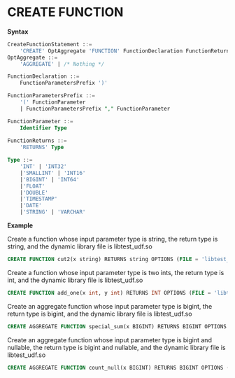 # CREATE FUNCTION

**Syntax**

```sql
CreateFunctionStatement ::=
    'CREATE' OptAggregate 'FUNCTION' FunctionDeclaration FunctionReturns OptionsList
OptAggregate ::=
    'AGGREGATE' | /* Nothing */

FunctionDeclaration ::=
    FunctionParametersPrefix ')'

FunctionParametersPrefix ::=
    '(' FunctionParameter
    | FunctionParametersPrefix "," FunctionParameter

FunctionParameter ::=
    Identifier Type
    
FunctionReturns ::=
    'RETURNS' Type

Type ::=
    'INT' | 'INT32'
    |'SMALLINT' | 'INT16'
    |'BIGINT' | 'INT64'
    |'FLOAT'
    |'DOUBLE'
    |'TIMESTAMP'
    |'DATE'
    |'STRING' | 'VARCHAR'

```

**Example**

Create a function whose input parameter type is string, the return type is string, and the dynamic library file is libtest_udf.so
```sql
CREATE FUNCTION cut2(x string) RETURNS string OPTIONS (FILE = 'libtest_udf.so');
```

Create a function whose input parameter type is two ints, the return type is int, and the dynamic library file is libtest_udf.so
```sql
CREATE FUNCTION add_one(x int, y int) RETURNS INT OPTIONS (FILE = 'libtest_udf.so');
```

Create an aggregate function whose input parameter type is bigint, the return type is bigint, and the dynamic library file is libtest_udf.so
```sql
CREATE AGGREGATE FUNCTION special_sum(x BIGINT) RETURNS BIGINT OPTIONS (FILE = 'libtest_udf.so');
```

Create an aggregate function whose input parameter type is bigint and nullable, the return type is bigint and nullable, and the dynamic library file is libtest_udf.so
```sql
CREATE AGGREGATE FUNCTION count_null(x BIGINT) RETURNS BIGINT OPTIONS (FILE = 'libtest_udf.so', ARG_NULLABLE=true, RETURN_NULLABLE=true);
```